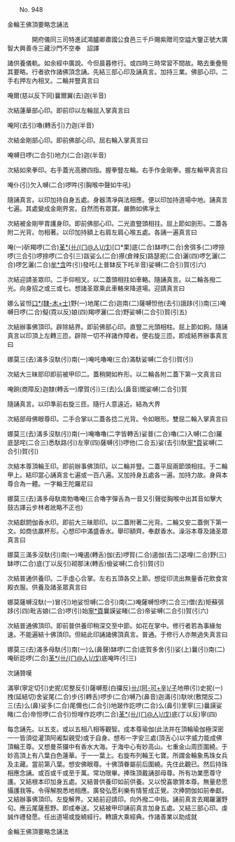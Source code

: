 ﻿　　No. 948

金輪王佛頂要略念誦法

　　　　開府儀同三司特進試鴻臚卿肅國公食邑三千戶賜紫贈司空謚大鑒正號大廣智大興善寺三藏沙門不空奉　詔譯


諸供養儀軌。如余經中廣說。今但晨暮修行。或四時三時常習不間故。略去重疊簡其要略。行者欲作諸佛頂念誦。先結三部心印及誦真言。加持三業。佛部心印。二手右押左內相叉。二輪并豎真言曰

唵爾(慈以反下同)曩爾翼(去)迦(半音)

次結蓮華部心印。即前印以左輪屈入掌真言曰

唵阿(去引)嚕(轉舌引)力迦(半音)

次結金剛部心印。即前佛部心印。屈右輪入掌真言曰

唵嚩日啰(二合引)地力(二合)迦(半音)

次結如來拳印。右手蓋光高勝四指。握拳豎左輪。右手作金剛拳。握左輪甲真言曰

唵仆(引)欠入嚩(二合)啰吽(引胸喉中聲如牛吼)

隨誦真言。以印加持自身五處。身器清凈與法相應。便以印加持道場中地。誦真言七遍。其處變成金剛界宮。自然而有眾寶。嚴飾如佛凈土

次結被金剛甲胄護身印。即前佛部心印。二光直豎頭相拄。屈上節如劍形。二蓋各附二光背。勿相著。以印加持額上右肩左肩心喉五處。各誦一遍真言曰

唵(一)斫羯啰(二合)[革*(卄/(ㄇ@人)/戊)](轉舌)[口*栗]底(二合)缽啰(二合)舍弭多(二)啰捺啰(三合引)啰捺啰(二合引三)跋娑么(二合)攃(倉辣反)路瑟抳(二合)灑(四)啰乞灑(二合)啰乞灑(二合)[牟*含](引五)吽(引)發吒(上普缽反下吒半音)娑嚩(二合引)賀(引六)

次結迎請圣眾印。二手仰相叉。以二蓋頭相拄如車輅。隨誦真言。以二輪各撥二光。向身招之或三或七。想諸圣眾乘此車輅來降道場。迎請真言曰

娜么娑怛[口*(隸-木+士)](三合轉舌引)野(一)地尾(二合)迦南(二)薩嚩怛他(去引)誐跢(引)南(三)唵嚩日啰(二合)儗(霓以反)娘(四)羯啰灑(二合)野娑嚩(二合引)賀(引五)

次結辦事佛頂印。辟除結界。即前佛部心印。直豎二光頭相柱。屈上節如鉤。隨誦真言以印頂上左轉三匝。辟除一切不祥諸作障者。便右旋三匝。即成結界辦事真言曰

娜莫三(去)滿多沒馱(引)南(一)唵吒嚕唵(三合)滿馱娑嚩(二合引)賀(引)

次結大三昧耶印即前被甲印二。蓋稍開如杵形。以二輪各附二蓋下第一文真言曰

唵餉(商障反)迦隸(轉舌一)摩賀(引)三(去)么(鼻音)閻娑嚩(二合引)賀

隨誦真言。以印準前右旋三匝。隨行人意遠近。結為大界

次結部母佛眼尊印。二手合掌以二蓋各捻二光背。令如眼形。雙屈二輪入掌真言曰

娜莫三(去)滿多沒馱(引)南(一)唵嚕嚕(二字皆轉舌)娑普(二合)嚕(二)入嚩(二合)羅底瑟咤(二合三)悉馱路(引)左寧(四)薩嚩(引)啰他(二合五)娑(去引)馱[寧*頁](寧頂反)娑嚩(二合引)賀(引)

次結本尊頂輪王印。即前辦事佛頂印。以二輪并豎。二蓋平屈兩節頭相拄。于二輪甲上。結印當心誦真言七遍或一百八遍。又加持身五處各一遍。加持力故。身與本尊合為一體。一字輪王陀羅尼曰

娜莫三(去)滿多母馱南勃嚕唵(三合嚕字彈舌為一音又引聲從胸喉中出其音如擊大鼓古譯云步林者訛略不正也)

次結獻閼伽香水印。即前大三昧耶印。以二蓋附著二光背。二輪又安二蓋側下第一文。如商佉羸杯形。心想印中滿盛香水。舉印額齊。奉獻香水。澡浴本尊及諸圣眾真言曰

娜莫三滿多沒馱(引)南(一)唵遏(轉舌)伽(去)啰賀(二合)遏伽(去二)苾哩(二合)野(三)缽啰(二合)底(丁以反引)砌那沫(轉舌)儉娑嚩(二合引)賀(引)

次結普通供養印。二手虛心合掌。左右五頂各交上節。想從印流出無量香花飲食宮殿衣服。供養及諸圣眾真言曰

娜莫薩嚩沒馱(一)冒(引)地娑怛嚩(二合引)南(二)唵薩嚩怛啰(二合三)僧(去)矩蘇弭跢(引四)毗吉娘(二合)啰(引)始[寧*頁](五)曩謨娑睹(二合)帝娑嚩(二合引)賀(引六)

次結普通佛頂印。即前普供養印稍深交至中節。如花在掌中。修行者若為事緣匆速。不能遍結十佛頂印。但結此印誦諸佛頂真言。普通。于修行人亦無過失真言曰

娜莫三(去)滿多母馱(引)南(一)么(鼻聲)缽啰(二合)底賀多舍(引)娑(上)曩(引)南(二)唵斫訖啰(二合)[革*(卄/(ㄇ@人)/戊)](轉舌)底唵吽(引三)

次誦贊嘆

滿寧(寧定切引)史抳(尼整反引)薩嚩惹(白攞反)[卄/(阿-可+辛)/子](言揭反)地帶(引)史抳(一)拽(延結切)舍娑尾(二合)步(引轉舌)啰步(二合)嚩乃(鼻音)迦滿(引)馱吠(敷閉反二)三(去)么(鼻)娑多(二合)尾儞也(二合引)地跛作訖啰(二合)么(鼻引)里寧(三)曩謨娑睹(二合)帝怛啰(二合引)怛哩作訖啰(二合)[革*(卄/(ㄇ@人)/戊)](轉舌)底(丁以反)寧(四)

每念誦先。以五支。或以五相八相等觀智。成本尊瑜伽(此法并在頂輪瑜伽極深密一一皆須從灌頂阿阇梨親受)或于自身。想布一字安三處(頂舌心)以字威力能成佛頂輪王尊。又想曼茶攞中有香水大海。于海中心有妙高山。七重金山周匝圍繞。于妙高頂上有八葉白色蓮華。于一一葉上。右旋布列輪王七寶。所謂金輪象馬珠女兵及主藏。當前第八葉。想安佛眼尊。十佛頂眷屬前后圍繞。先住此觀已。然后持珠相應念誦。或百或千或至于萬。常功限畢。捧珠頂戴誦部母尊。所有功業愿尊守護。又結根本印加身五處。又結普供養印如前供養。又以悅喜歌贊本尊。無量悲愿攝護我等。令得解脫悉地相應。廣發弘愿利樂有情誓成正覺。次捧閼伽如前奉獻。又結辦事佛頂印。左旋解界。又結前迎請印。向外撥二中指。誦前真言去羯羅灑野句。應云尾薩惹野。即成奉送。又結被甲印誦前真言加身五處。又結三部心印。虔誠作禮發愿。任出道場或旋繞經行。轉讀大乘經典。作諸善業以助成就

金輪王佛頂要略念誦法
